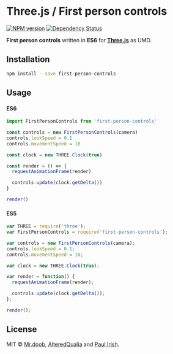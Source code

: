 # Three.js / First person controls

[![NPM version][npm-image]][npm-url] [![Dependency Status][daviddm-image]][daviddm-url]

**First person controls** written in **ES6** for [**Three.js**](http://threejs.org/) as UMD.

## Installation

```bash
npm install --save first-person-controls
```

## Usage

#### ES6
```javascript
import FirstPersonControls from 'first-person-controls'

const controls = new FirstPersonControls(camera)
controls.lookSpeed = 0.1
controls.movementSpeed = 10

const clock = new THREE.Clock(true)

const render = () => {
  requestAnimationFrame(render)

  controls.update(clock.getDelta())
}

render()
```

#### ES5
```javascript
var THREE = require('three');
var FirstPersonControls = require('first-person-controls');

var controls = new FirstPersonControls(camera);
controls.lookSpeed = 0.1;
controls.movementSpeed = 10;

var clock = new THREE.Clock(true);

var render = function() {
  requestAnimationFrame(render);

  controls.update(clock.getDelta());
};

render();
```

## License

MIT © [Mr.doob](http://mrdoob.com/), [AlteredQualia](http://alteredqualia.com/) and [Paul Irish](http://paulirish.com/).

[npm-image]: https://badge.fury.io/js/first-person-controls.svg
[npm-url]: https://npmjs.org/package/first-person-controls
[daviddm-image]: https://david-dm.org/first-person-controls.svg?theme=shields.io
[daviddm-url]: https://david-dm.org/first-person-controls
